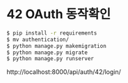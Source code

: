 # 42 OAuth 동작확인

```bash
$ pip install -r requirements
$ mv authentication/
$ python manage.py makemigration
$ python manage.py migrate
$ python manage.py runserver
```

http://localhost:8000/api/auth/42/login/
